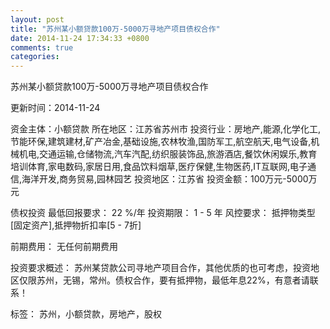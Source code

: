 ```yaml
---
layout: post
title: "苏州某小额贷款100万-5000万寻地产项目债权合作"
date: 2014-11-24 17:34:33 +0800
comments: true
categories: 
---
```

苏州某小额贷款100万-5000万寻地产项目债权合作



更新时间：2014-11-24

资金主体：小额贷款
所在地区：江苏省苏州市
投资行业：房地产,能源,化学化工,节能环保,建筑建材,矿产冶金,基础设施,农林牧渔,国防军工,航空航天,电气设备,机械机电,交通运输,仓储物流,汽车汽配,纺织服装饰品,旅游酒店,餐饮休闲娱乐,教育培训体育,家电数码,家居日用,食品饮料烟草,医疗保健,生物医药,IT互联网,电子通信,海洋开发,商务贸易,园林园艺
投资地区：江苏省
投资金额：100万元-5000万元

债权投资
最低回报要求：
                            22 %/年
                                                                                投资期限：
                            1 - 5 年
                                                                                                                                        风控要求：
                            抵押物类型[固定资产],抵押物折扣率[5 - 7折]

前期费用：
无任何前期费用

投资要求概述：
苏州某贷款公司寻地产项目合作，其他优质的也可考虑，投资地区仅限苏州，无锡，常州。债权合作，要有抵押物，最低年息22%，有意者请联系！

标签：
苏州，小额贷款，房地产，股权

